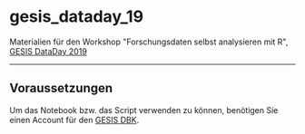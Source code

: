 # gesis_dataday_19
Materialien für den Workshop "Forschungsdaten selbst analysieren mit R", [GESIS DataDay 2019](https://www.gesis.org/angebot/veranstaltungen/gesis-tagungen/dataday2019/)

---

## Voraussetzungen
Um das Notebook bzw. das Script verwenden zu können, benötigen Sie einen Account für den [GESIS DBK](https://dbk.gesis.org/dbksearch/register.asp).
